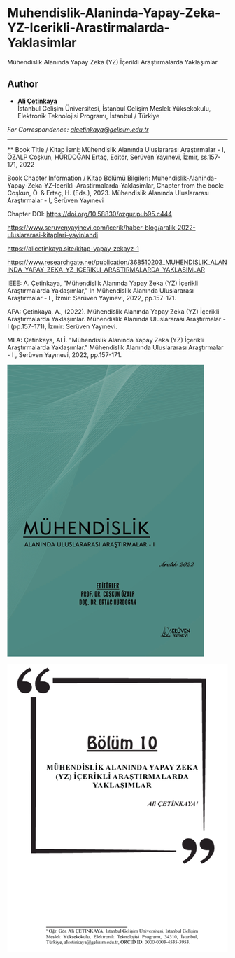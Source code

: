 # Muhendislik-Alaninda-Yapay-Zeka-YZ-Icerikli-Arastirmalarda-Yaklasimlar

Mühendislik Alanında Yapay Zeka (YZ) İçerikli Araştırmalarda Yaklaşımlar

## Author

- [**Ali Çetinkaya**](https://scholar.google.com.tr/citations?user=XSEW-NcAAAAJ)  
  İstanbul Gelişim Üniversitesi, İstanbul Gelişim Meslek Yüksekokulu, Elektronik Teknolojisi Programı, İstanbul / Türkiye
  
*For Correspondence: alcetinkaya@gelisim.edu.tr*

---

** Book Title / Kitap İsmi: Mühendislik Alanında Uluslararası Araştırmalar - I, ÖZALP Coşkun, HÜRDOĞAN Ertaç, Editör, Serüven Yayınevi, İzmir, ss.157-171, 2022

Book Chapter Information / Kitap Bölümü Bilgileri: Muhendislik-Alaninda-Yapay-Zeka-YZ-Icerikli-Arastirmalarda-Yaklasimlar, Chapter from the book: Coşkun, Ö. & Ertaç, H. (Eds.),  2023. Mühendislik Alanında Uluslararası Araştırmalar - I, Serüven Yayınevi

Chapter DOI: https://doi.org/10.58830/ozgur.pub95.c444


https://www.seruvenyayinevi.com/icerik/haber-blog/aralik-2022-uluslararasi-kitaplari-yayinlandi

https://alicetinkaya.site/kitap-yapay-zekayz-1

https://www.researchgate.net/publication/368510203_MUHENDISLIK_ALANINDA_YAPAY_ZEKA_YZ_ICERIKLI_ARASTIRMALARDA_YAKLASIMLAR



IEEE: A. Çetinkaya, "Mühendislik Alanında Yapay Zeka (YZ) İçerikli Araştırmalarda Yaklaşımlar," In Mühendislik Alanında Uluslararası Araştırmalar - I , İzmir: Serüven Yayınevi, 2022, pp.157-171.

APA: Çetinkaya, A., (2022). Mühendislik Alanında Yapay Zeka (YZ) İçerikli Araştırmalarda Yaklaşımlar. Mühendislik Alanında Uluslararası Araştırmalar - I (pp.157-171), İzmir: Serüven Yayınevi.

MLA: Çetinkaya, ALİ. "Mühendislik Alanında Yapay Zeka (YZ) İçerikli Araştırmalarda Yaklaşımlar." Mühendislik Alanında Uluslararası Araştırmalar - I , Serüven Yayınevi, 2022, pp.157-171.


![AlternatifMetin](https://github.com/acetinkaya/Muhendislik-Alaninda-Yapay-Zeka-YZ-Icerikli-Arastirmalarda-Yaklasimlar/blob/main/Seruven-yayincilik-kitap-kapagi.png)


![AlternatifMetin](https://github.com/acetinkaya/Muhendislik-Alaninda-Yapay-Zeka-YZ-Icerikli-Arastirmalarda-Yaklasimlar/blob/main/Seruven-yayincilik-bolum.png)

